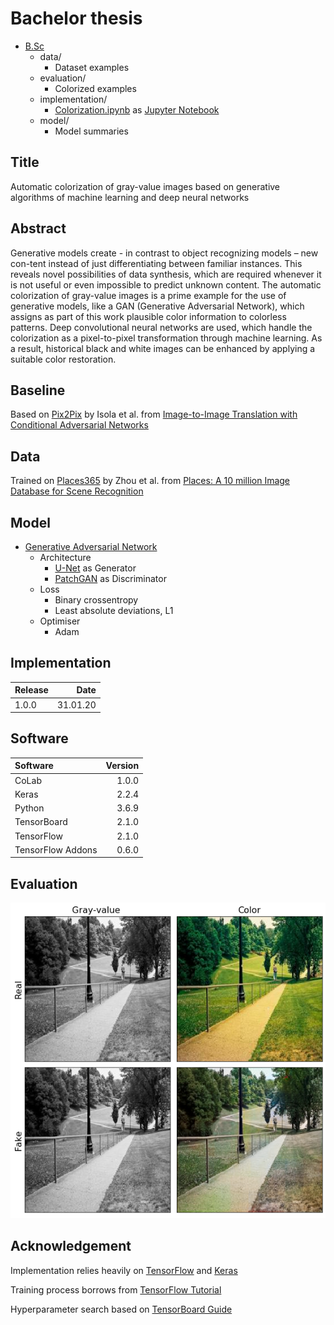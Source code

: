 # Bachelor thesis
- [B.Sc](https://github.com/tobiasvossen/B.Sc)
  - data/
    - Dataset examples
  - evaluation/
    - Colorized examples
  - implementation/ 
    - [Colorization.ipynb](implementation/Colorization.ipynb) as [Jupyter Notebook](https://github.com/jupyter/notebook)
  - model/
    - Model summaries

## Title
Automatic colorization of gray-value images based on generative algorithms of machine learning and deep neural networks

## Abstract
Generative models create - in contrast to object recognizing models – new con-tent instead of just differentiating between familiar instances. This reveals novel possibilities of data synthesis, which are required whenever it is not useful or even impossible to predict unknown content. The automatic colorization of gray-value images is a prime example for the use of generative models, like a GAN (Generative Adversarial Network), which assigns as part of this work plausible color information to colorless patterns. Deep convolutional neural networks are used, which handle the colorization as a pixel-to-pixel transformation through machine learning. As a result, historical black and white images can be enhanced by applying a suitable color restoration.

## Baseline
Based on [Pix2Pix](https://github.com/phillipi/pix2pix) by Isola et al. from [Image-to-Image Translation with Conditional Adversarial Networks](https://arxiv.org/abs/1611.07004)

## Data
Trained on [Places365](https://github.com/CSAILVision/places365) by Zhou et al. from [Places: A 10 million Image Database for Scene Recognition](https://www.researchgate.net/publication/318200394_Places_A_10_Million_Image_Database_for_Scene_Recognition)

## Model
- [Generative Adversarial Network](https://arxiv.org/abs/1406.2661)
  - Architecture
    - [U-Net](https://arxiv.org/abs/1505.04597) as Generator
    - [PatchGAN](https://arxiv.org/abs/1604.04382) as Discriminator
  - Loss
    - Binary crossentropy
    - Least absolute deviations, L1
  - Optimiser
    - Adam

## Implementation
| Release | Date     |
| :-------|---------:|
| 1.0.0   | 31.01.20 | 

## Software
| Software          | Version  |
| :-----------------|---------:|
| CoLab             | 1.0.0    | 
| Keras             | 2.2.4    | 
| Python            | 3.6.9    |
| TensorBoard       | 2.1.0    |
| TensorFlow        | 2.1.0    |
| TensorFlow Addons | 0.6.0    |

## Evaluation
![Colorization](https://github.com/tobiasvossen/B.Sc/blob/master/deployment/test-park.png "Colorization")

## Acknowledgement
Implementation relies heavily on [TensorFlow](https://github.com/tensorflow/tensorflow) and [Keras](https://github.com/keras-team/keras)

Training process borrows from [TensorFlow Tutorial](https://www.tensorflow.org/tutorials/generative/pix2pix)

Hyperparameter search based on [TensorBoard Guide](https://www.tensorflow.org/tensorboard/hyperparameter_tuning_with_hparams)

